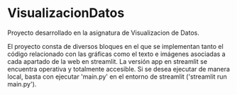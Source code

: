 # VisualizacionDatos
Proyecto desarrollado en la asignatura de Visualizacion de Datos.

El proyecto consta de diversos bloques en el que se implementan tanto el código relacionado con las gráficas como el texto e imágenes
asociadas a cada apartado de la web en streamlit. La versión app en streamlit se encuentra operativa y totalmente accesible.
Si se desea ejecutar de manera local, basta con ejecutar 'main.py' en el entorno de streamlit ('streamlit run main.py').